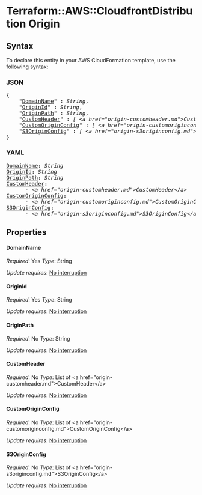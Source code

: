 # Terraform::AWS::CloudfrontDistribution Origin

## Syntax

To declare this entity in your AWS CloudFormation template, use the following syntax:

### JSON

<pre>
{
    "<a href="#domainname" title="DomainName">DomainName</a>" : <i>String</i>,
    "<a href="#originid" title="OriginId">OriginId</a>" : <i>String</i>,
    "<a href="#originpath" title="OriginPath">OriginPath</a>" : <i>String</i>,
    "<a href="#customheader" title="CustomHeader">CustomHeader</a>" : <i>[ &lt;a href=&#34;origin-customheader.md&#34;&gt;CustomHeader&lt;/a&gt;, ... ]</i>,
    "<a href="#customoriginconfig" title="CustomOriginConfig">CustomOriginConfig</a>" : <i>[ &lt;a href=&#34;origin-customoriginconfig.md&#34;&gt;CustomOriginConfig&lt;/a&gt;, ... ]</i>,
    "<a href="#s3originconfig" title="S3OriginConfig">S3OriginConfig</a>" : <i>[ &lt;a href=&#34;origin-s3originconfig.md&#34;&gt;S3OriginConfig&lt;/a&gt;, ... ]</i>
}
</pre>

### YAML

<pre>
<a href="#domainname" title="DomainName">DomainName</a>: <i>String</i>
<a href="#originid" title="OriginId">OriginId</a>: <i>String</i>
<a href="#originpath" title="OriginPath">OriginPath</a>: <i>String</i>
<a href="#customheader" title="CustomHeader">CustomHeader</a>: <i>
      - &lt;a href=&#34;origin-customheader.md&#34;&gt;CustomHeader&lt;/a&gt;</i>
<a href="#customoriginconfig" title="CustomOriginConfig">CustomOriginConfig</a>: <i>
      - &lt;a href=&#34;origin-customoriginconfig.md&#34;&gt;CustomOriginConfig&lt;/a&gt;</i>
<a href="#s3originconfig" title="S3OriginConfig">S3OriginConfig</a>: <i>
      - &lt;a href=&#34;origin-s3originconfig.md&#34;&gt;S3OriginConfig&lt;/a&gt;</i>
</pre>

## Properties

#### DomainName

_Required_: Yes
_Type_: String

_Update requires_: [No interruption](https://docs.aws.amazon.com/AWSCloudFormation/latest/UserGuide/using-cfn-updating-stacks-update-behaviors.html#update-no-interrupt)

#### OriginId

_Required_: Yes
_Type_: String

_Update requires_: [No interruption](https://docs.aws.amazon.com/AWSCloudFormation/latest/UserGuide/using-cfn-updating-stacks-update-behaviors.html#update-no-interrupt)

#### OriginPath

_Required_: No
_Type_: String

_Update requires_: [No interruption](https://docs.aws.amazon.com/AWSCloudFormation/latest/UserGuide/using-cfn-updating-stacks-update-behaviors.html#update-no-interrupt)

#### CustomHeader

_Required_: No
_Type_: List of &lt;a href=&#34;origin-customheader.md&#34;&gt;CustomHeader&lt;/a&gt;

_Update requires_: [No interruption](https://docs.aws.amazon.com/AWSCloudFormation/latest/UserGuide/using-cfn-updating-stacks-update-behaviors.html#update-no-interrupt)

#### CustomOriginConfig

_Required_: No
_Type_: List of &lt;a href=&#34;origin-customoriginconfig.md&#34;&gt;CustomOriginConfig&lt;/a&gt;

_Update requires_: [No interruption](https://docs.aws.amazon.com/AWSCloudFormation/latest/UserGuide/using-cfn-updating-stacks-update-behaviors.html#update-no-interrupt)

#### S3OriginConfig

_Required_: No
_Type_: List of &lt;a href=&#34;origin-s3originconfig.md&#34;&gt;S3OriginConfig&lt;/a&gt;

_Update requires_: [No interruption](https://docs.aws.amazon.com/AWSCloudFormation/latest/UserGuide/using-cfn-updating-stacks-update-behaviors.html#update-no-interrupt)

